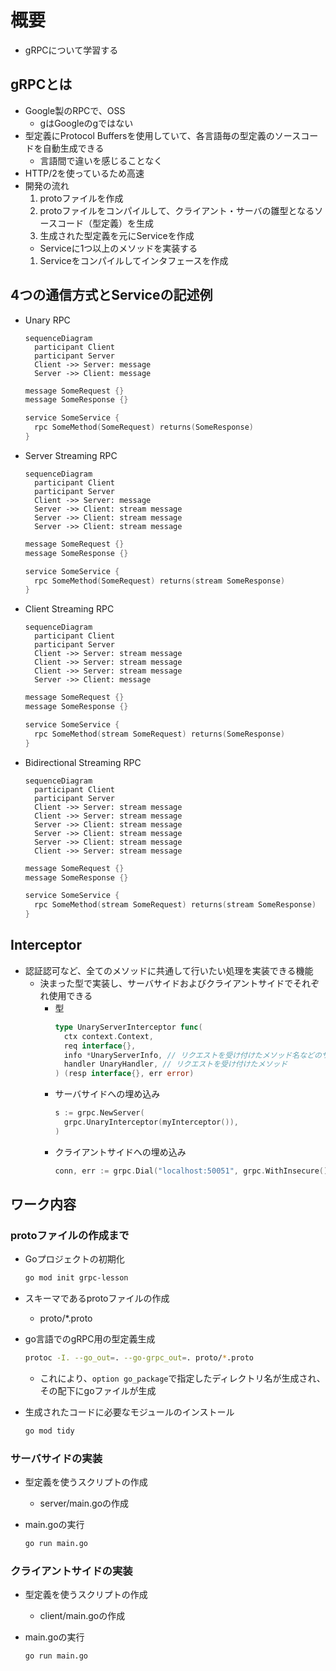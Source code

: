 # 概要

- gRPCについて学習する

## gRPCとは

- Google製のRPCで、OSS
  - gはGoogleのgではない
- 型定義にProtocol Buffersを使用していて、各言語毎の型定義のソースコードを自動生成できる
  - 言語間で違いを感じることなく
- HTTP/2を使っているため高速
- 開発の流れ
  1. protoファイルを作成
  1. protoファイルをコンパイルして、クライアント・サーバの雛型となるソースコード（型定義）を生成
  1. 生成された型定義を元にServiceを作成
    - Serviceに1つ以上のメソッドを実装する
  1. Serviceをコンパイルしてインタフェースを作成

## 4つの通信方式とServiceの記述例

- Unary RPC

  ```mermaid
  sequenceDiagram
    participant Client
    participant Server
    Client ->> Server: message
    Server ->> Client: message
  ```

  ```go
  message SomeRequest {}
  message SomeResponse {}

  service SomeService {
    rpc SomeMethod(SomeRequest) returns(SomeResponse)
  }
  ```

- Server Streaming RPC
  ```mermaid
  sequenceDiagram
    participant Client
    participant Server
    Client ->> Server: message
    Server ->> Client: stream message
    Server ->> Client: stream message
    Server ->> Client: stream message
  ```
  ```go
  message SomeRequest {}
  message SomeResponse {}

  service SomeService {
    rpc SomeMethod(SomeRequest) returns(stream SomeResponse)
  }
  ```

- Client Streaming RPC
  ```mermaid
  sequenceDiagram
    participant Client
    participant Server
    Client ->> Server: stream message
    Client ->> Server: stream message
    Client ->> Server: stream message
    Server ->> Client: message
  ```
  ```go
  message SomeRequest {}
  message SomeResponse {}

  service SomeService {
    rpc SomeMethod(stream SomeRequest) returns(SomeResponse)
  }
  ```

- Bidirectional Streaming RPC
  ```mermaid
  sequenceDiagram
    participant Client
    participant Server
    Client ->> Server: stream message
    Client ->> Server: stream message
    Server ->> Client: stream message
    Server ->> Client: stream message
    Server ->> Client: stream message
    Client ->> Server: stream message
  ```
  ```go
  message SomeRequest {}
  message SomeResponse {}

  service SomeService {
    rpc SomeMethod(stream SomeRequest) returns(stream SomeResponse)
  }
  ```

## Interceptor

- 認証認可など、全てのメソッドに共通して行いたい処理を実装できる機能
  - 決まった型で実装し、サーバサイドおよびクライアントサイドでそれぞれ使用できる
    - 型
      ```go
      type UnaryServerInterceptor func(
        ctx context.Context,
        req interface{},
        info *UnaryServerInfo, // リクエストを受け付けたメソッド名などのサーバサイドの情報
        handler UnaryHandler, // リクエストを受け付けたメソッド
      ) (resp interface{}, err error)
      ```
    - サーバサイドへの埋め込み
      ```go
      s := grpc.NewServer(
        grpc.UnaryInterceptor(myInterceptor()),
      )
      ```
    - クライアントサイドへの埋め込み
      ```go
      conn, err := grpc.Dial("localhost:50051", grpc.WithInsecure(), grpc.WithUnaryInterceptor(myInterceptor()));
      ```


## ワーク内容

### protoファイルの作成まで

- Goプロジェクトの初期化
  ```bash
  go mod init grpc-lesson
  ```

- スキーマであるprotoファイルの作成
  - proto/*.proto

- go言語でのgRPC用の型定義生成
  ```bash
  protoc -I. --go_out=. --go-grpc_out=. proto/*.proto
  ```
    - これにより、`option go_package`で指定したディレクトリ名が生成され、その配下にgoファイルが生成

- 生成されたコードに必要なモジュールのインストール
  ```bash
  go mod tidy
  ```

### サーバサイドの実装

- 型定義を使うスクリプトの作成
  - server/main.goの作成

- main.goの実行
  ```bash
  go run main.go
  ```

### クライアントサイドの実装

- 型定義を使うスクリプトの作成
  - client/main.goの作成

- main.goの実行
  ```bash
  go run main.go
  ```
